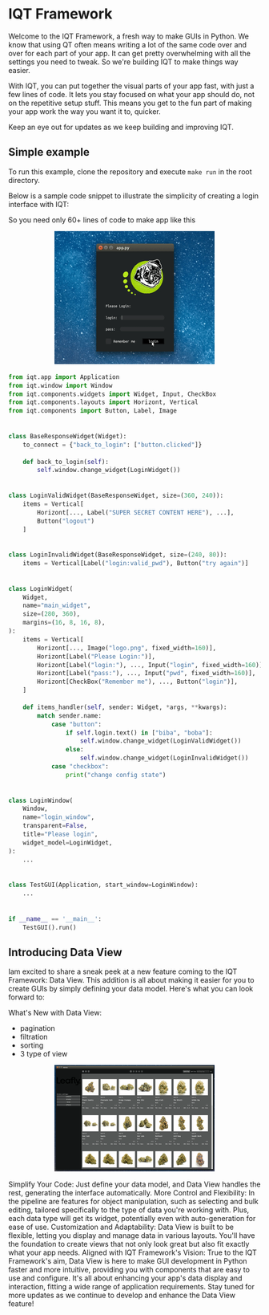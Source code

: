 
# IQT Framework

Welcome to the IQT Framework, a fresh way to make GUIs in Python. We know that using QT often means writing a lot of the same code over and over for each part of your app. It can get pretty overwhelming with all the settings you need to tweak. So we're building IQT to make things way easier.

With IQT, you can put together the visual parts of your app fast, with just a few lines of code. It lets you stay focused on what your app should do, not on the repetitive setup stuff. This means you get to the fun part of making your app work the way you want it to, quicker.

Keep an eye out for updates as we keep building and improving IQT.
## Simple example

To run this example, clone the repository and execute ```make run``` in the root directory.

Below is a sample code snippet to illustrate the simplicity of creating a login interface with IQT:

So you need only 60+ lines of code to make app like this
<p align="center">
  <img src="example/boba.gif" alt="Login Interface Preview">
</p>


```python
from iqt.app import Application
from iqt.window import Window
from iqt.components.widgets import Widget, Input, CheckBox
from iqt.components.layouts import Horizont, Vertical
from iqt.components import Button, Label, Image


class BaseResponseWidget(Widget):
    to_connect = {"back_to_login": ["button.clicked"]}

    def back_to_login(self):
        self.window.change_widget(LoginWidget())


class LoginValidWidget(BaseResponseWidget, size=(360, 240)):
    items = Vertical[
        Horizont[..., Label("SUPER SECRET CONTENT HERE"), ...],
        Button("logout")
    ]


class LoginInvalidWidget(BaseResponseWidget, size=(240, 80)):
    items = Vertical[Label("login:valid_pwd"), Button("try again")]


class LoginWidget(
    Widget,
    name="main_widget",
    size=(280, 360),
    margins=(16, 8, 16, 8),
):
    items = Vertical[
        Horizont[..., Image("logo.png", fixed_width=160)],
        Horizont[Label("Please Login:")],
        Horizont[Label("login:"), ..., Input("login", fixed_width=160)],
        Horizont[Label("pass:"), ..., Input("pwd", fixed_width=160)],
        Horizont[CheckBox("Remember me"), ..., Button("login")],
    ]

    def items_handler(self, sender: Widget, *args, **kwargs):
        match sender.name:
            case "button":
                if self.login.text() in ["biba", "boba"]:
                    self.window.change_widget(LoginValidWidget())
                else:
                    self.window.change_widget(LoginInvalidWidget())
            case "checkbox":
                print("change config state")


class LoginWindow(
    Window,
    name="login_window",
    transparent=False,
    title="Please login",
    widget_model=LoginWidget,
):
    ...


class TestGUI(Application, start_window=LoginWindow):
    ...


if __name__ == '__main__':
    TestGUI().run()
```


## Introducing Data View
Iam excited to share a sneak peek at a new feature coming to the IQT Framework: Data View. This addition is all about making it easier for you to create GUIs by simply defining your data model. Here's what you can look forward to:

What's New with Data View:
- pagination
- filtration
- sorting
- 3 type of view

<p align="center">
  <img src="example/dataview.gif" alt="Login Interface Preview">
</p>

Simplify Your Code: Just define your data model, and Data View handles the rest, generating the interface automatically.
More Control and Flexibility: In the pipeline are features for object manipulation, such as selecting and bulk editing, tailored specifically to the type of data you're working with. Plus, each data type will get its widget, potentially even with auto-generation for ease of use.
Customization and Adaptability: Data View is built to be flexible, letting you display and manage data in various layouts. You'll have the foundation to create views that not only look great but also fit exactly what your app needs.
Aligned with IQT Framework's Vision: True to the IQT Framework's aim, Data View is here to make GUI development in Python faster and more intuitive, providing you with components that are easy to use and configure. It's all about enhancing your app's data display and interaction, fitting a wide range of application requirements.
Stay tuned for more updates as we continue to develop and enhance the Data View feature!

